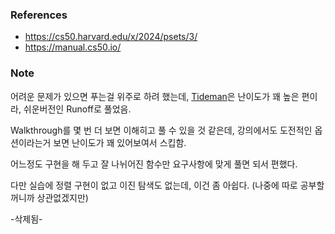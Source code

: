 ### References

- https://cs50.harvard.edu/x/2024/psets/3/
- https://manual.cs50.io/

### Note

어려운 문제가 있으면 푸는걸 위주로 하려 했는데, [Tideman](https://cs50.harvard.edu/x/2024/psets/3/tideman/#problem-to-solve)은 난이도가 꽤 높은 편이라, 쉬운버전인 Runoff로 풀었음.

Walkthrough를 몇 번 더 보면 이해히고 풀 수 있을 것 같은데, 강의에서도 도전적인 옵션이라는거 보면 난이도가 꽤 있어보여서 스킵함.

어느정도 구현을 해 두고 잘 나뉘어진 함수만 요구사항에 맞게 풀면 되서 편했다.

다만 실습에 정렬 구현이 없고 이진 탐색도 없는데, 이건 좀 아쉽다. (나중에 따로 공부할꺼니까 상관없겠지만)

-삭제됨- 
